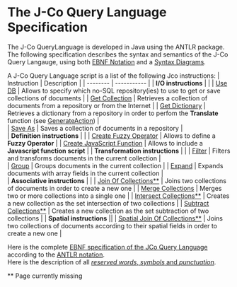 # The J-Co Query Language Specification

The J-Co QueryLanguage is developed in Java using the ANTLR package.  
The following specification describes the syntax and semantics of the J-Co Query Langauge, 
using both [EBNF Notation](https://en.wikipedia.org/wiki/Extended_Backus%E2%80%93Naur_form) 
and a [Syntax Diagrams](https://en.wikipedia.org/wiki/Syntax_diagram). 

A J-Co Query Language script is a list of the following Jco instructions:
| Instruction | Description |
| -------- | ----------- | 
| **I/O instructions** | |
| [Use DB](/languageSpecification//useDb.md) | Allows to specify which no-SQL repository(ies) to use to get or save collections of documents   |
| [Get Collection](/languageSpecification/getCollection.md) | Retrieves a collection of documents from a repository or from the Internet   | 
| [Get Dictionary](/languageSpecification/getDictionary.md) | Retrieves a dictionary from a repository in order to perfom the **Translate** function (see [GenerateAction](/languageSpecification/generateAction.md))   | 							
| [Save As](/languageSpecification/saveAs.md) | Saves a collection of documents in a repository    |  
| **Definition instructions** | |
|	[Create Fuzzy Operator](/languageSpecification/createFuzzyOperator.md) | Allows to define a **Fuzzy Operator**    |
| [Create JavaScript Function](/languageSpecification/createJavaScriptFunction.md) |  Allows to include a **Javascript function script**    |
| **Transformation instructions** | |
| [Filter](/languageSpecification/filter.md) | Filters and transforms documents in the current collection |  
| [Group](/languageSpecification/group.md) |   Groups documents in the current collection    |
| [Expand](/languageSpecification/expand.md) |  Expands documents with array fields in the current collection       |  
| **Associative instructions** | | 
| [Join Of Collections**](/languageSpecification/joinOfCollections.md) |  Joins two collections of documents in order to create a new one   |
| [Merge Collections](/languageSpecification/mergeCollections.md) | Merges two or more collections into a single one    | 
| [Intersect Collections**](/languageSpecification/intersectCollections.md) | Creates a new collection as the set intersection of two collections   |
| [Subtract Collections**](/languageSpecification/subtractCollections.md) | Creates a new collection as the set subtraction of two collections    | 
| **Spatial instructions** ||
| [Spatial Join Of Collections**](/languageSpecification/spatialJoin.md) | Joins two collections of documents according to their spatial fields in order to create a new one    |

Here is the complete [EBNF specification of the JCo Query Language](/languageSpecification/JCoQL.g) according to the [ANTLR notation](https://www.antlr.org/).  
Here is the description of all [_reserved words_, _symbols_ and _punctuation_](/languageSpecification/tokenList.md).

** Page currently missing
